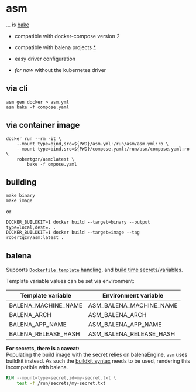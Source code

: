 # asm

... is [bake](https://github.com/docker/buildx/blob/master/docs/reference/buildx_bake.md)

* compatible with docker-compose version 2
* compatible with balena projects [*](#balena)
* easy driver configuration

* _for now_ without the kubernetes driver

## via cli

```
asm gen docker > asm.yml
asm bake -f compose.yaml
```

## via container image

```
docker run --rm -it \
	--mount type=bind,src=${PWD}/asm.yml:/run/asm/asm.yml:ro \
	--mount type=bind,src=${PWD}/compose.yaml:/run/asm/compose.yaml:ro \
	robertgzr/asm:latest \
		bake -f ompose.yaml
```


## building

```
make binary
make image
```

or

```
DOCKER_BUILDKIT=1 docker build --target=binary --output type=local,dest=. .
DOCKER_BUILDKIT=1 docker build --target=image --tag robertgzr/asm:latest .
```

## balena

Supports [`Dockerfile.template` handling][balena-template], and [build time secrets/variables][balena-secret].

Template variable values can be set via environment:

Template variable   | Environment variable
--------------------|---------------------
BALENA_MACHINE_NAME | ASM_BALENA_MACHINE_NAME
BALENA_ARCH         | ASM_BALENA_ARCH
BALENA_APP_NAME     | ASM_BALENA_APP_NAME
BALENA_RELEASE_HASH | ASM_BALENA_RELEASE_HASH

**For secrets, there is a caveat:**  
Populating the build image with the secret relies on balenaEngine, `asm` uses buildkit instead.
As such the [buildkit syntax][buildkit-secret] needs to be used, rendering this incompatible
with balena.

```Dockerfile
RUN --mount=type=secret,id=my-secret.txt \
	test -f /run/secrets/my-secret.txt
```

[balena-template]: https://www.balena.io/docs/learn/deploy/deployment/#template-files
[balena-secret]: https://www.balena.io/docs/learn/deploy/deployment/#build-time-secrets-and-variables
[buildkit-secret]: https://github.com/moby/buildkit/blob/master/frontend/dockerfile/docs/syntax.md#run---mounttypesecret
